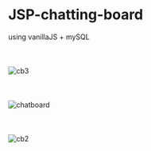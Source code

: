 # JSP-chatting-board
using vanillaJS + mySQL</br>
</br>
</br>
</br>
![cb3](https://user-images.githubusercontent.com/93759367/211959431-bd75caec-16b7-4c6f-932d-38d46f1ce7d0.png)
</br>
</br>
</br>
</br>
![chatboard](https://user-images.githubusercontent.com/93759367/211956520-89e62530-af8f-440b-8311-9cf8210b3539.png)
</br>
</br>
</br>
</br>
![cb2](https://user-images.githubusercontent.com/93759367/211959426-c9639d3b-c715-4d2b-a5cc-d27dabf7c4dc.png)
</br>
</br>
</br>
</br>

